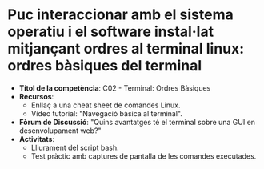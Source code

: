 # Puc interaccionar amb el sistema operatiu i el software instal·lat mitjançant ordres al terminal linux: ordres bàsiques del terminal

- **Títol de la competència**: C02 - Terminal: Ordres Bàsiques
- **Recursos**:
    - Enllaç a una cheat sheet de comandes Linux.
    - Vídeo tutorial: "Navegació bàsica al terminal".
- **Fòrum de Discussió**: "Quins avantatges té el terminal sobre una GUI en desenvolupament web?"
- **Activitats**:
    - Lliurament del script bash.
    - Test pràctic amb captures de pantalla de les comandes executades.